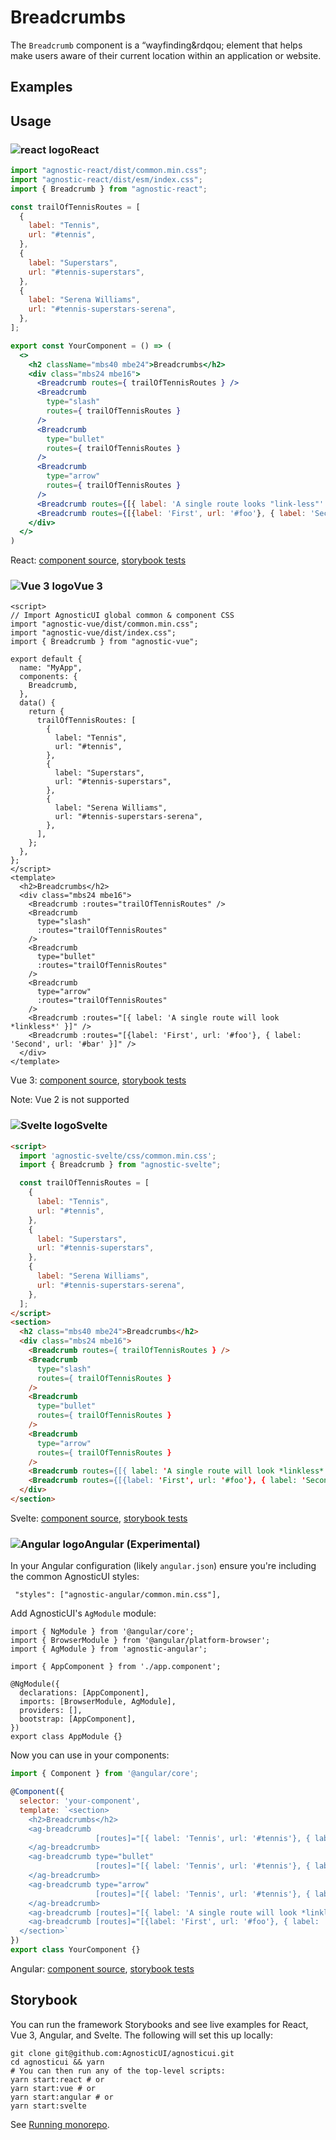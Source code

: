 # Breadcrumbs

The `Breadcrumb` component is a &ldquo;wayfinding&rdqou; element that helps make users aware of their current location within an application or website.

<div class="mbs24"></div>

## Examples

<div class="mbe24"></div>

<BreadcrumbExamples />

<script>
import BreadcrumbExamples from '../../components/BreadcrumbExamples.vue'
import { Alert } from "agnostic-vue";

export default {
  components: { Alert, BreadcrumbExamples }
}
</script>

<div class="mbe32"></div>

## Usage

<div class="flex">
  <h3 id="react" tabindex="-1">
    <img src="/images/React-icon.svg" alt="react logo">React
  </h3>
</div>

```jsx
import "agnostic-react/dist/common.min.css";
import "agnostic-react/dist/esm/index.css";
import { Breadcrumb } from "agnostic-react";

const trailOfTennisRoutes = [
  {
    label: "Tennis",
    url: "#tennis",
  },
  {
    label: "Superstars",
    url: "#tennis-superstars",
  },
  {
    label: "Serena Williams",
    url: "#tennis-superstars-serena",
  },
];

export const YourComponent = () => (
  <>
    <h2 className="mbs40 mbe24">Breadcrumbs</h2>
    <div class="mbs24 mbe16">
      <Breadcrumb routes={ trailOfTennisRoutes } />
      <Breadcrumb
        type="slash"
        routes={ trailOfTennisRoutes }
      />
      <Breadcrumb
        type="bullet"
        routes={ trailOfTennisRoutes }
      />
      <Breadcrumb
        type="arrow"
        routes={ trailOfTennisRoutes }
      />
      <Breadcrumb routes={[{ label: 'A single route looks "link-less"' }]} />
      <Breadcrumb routes={[{label: 'First', url: '#foo'}, { label: 'Second', url: '#bar' }]} />
    </div>
  </>
)
```

React: [component source](https://github.com/AgnosticUI/agnosticui/blob/master/agnostic-react/src/Breadcrumb.tsx), [storybook tests](https://github.com/AgnosticUI/agnosticui/blob/master/agnostic-react/src/stories/Breadcrumb.stories.tsx)

<div class="mbe32"></div>

<div class="flex">
  <h3 id="vue-3" tabindex="-1">
    <img src="/images/Vue-icon.svg" alt="Vue 3 logo">Vue 3
  </h3>
</div>

```vue
<script>
// Import AgnosticUI global common & component CSS
import "agnostic-vue/dist/common.min.css";
import "agnostic-vue/dist/index.css";
import { Breadcrumb } from "agnostic-vue";

export default {
  name: "MyApp",
  components: {
    Breadcrumb,
  },
  data() {
    return {
      trailOfTennisRoutes: [
        {
          label: "Tennis",
          url: "#tennis",
        },
        {
          label: "Superstars",
          url: "#tennis-superstars",
        },
        {
          label: "Serena Williams",
          url: "#tennis-superstars-serena",
        },
      ],
    };
  },
};
</script>
<template>
  <h2>Breadcrumbs</h2>
  <div class="mbs24 mbe16">
    <Breadcrumb :routes="trailOfTennisRoutes" />
    <Breadcrumb
      type="slash"
      :routes="trailOfTennisRoutes"
    />
    <Breadcrumb
      type="bullet"
      :routes="trailOfTennisRoutes"
    />
    <Breadcrumb
      type="arrow"
      :routes="trailOfTennisRoutes"
    />
    <Breadcrumb :routes="[{ label: 'A single route will look *linkless*' }]" />
    <Breadcrumb :routes="[{label: 'First', url: '#foo'}, { label: 'Second', url: '#bar' }]" />
  </div>
</template>
```


Vue 3: [component source](https://github.com/AgnosticUI/agnosticui/blob/master/agnostic-vue/src/components/Breadcrumb.vue), [storybook tests](https://github.com/AgnosticUI/agnosticui/blob/master/agnostic-vue/src/stories/Breadcrumb.stories.js)

<div class="mbe24"></div>

<Alert type="warning">Note: Vue 2 is not supported</Alert>

<div class="mbe32"></div>

<div class="flex">
  <h3 id="svelte" tabindex="-1">
    <img src="/images/Svelte-icon.svg" alt="Svelte logo">Svelte
  </h3>
</div>

```html
<script>
  import 'agnostic-svelte/css/common.min.css';
  import { Breadcrumb } from "agnostic-svelte";

  const trailOfTennisRoutes = [
    {
      label: "Tennis",
      url: "#tennis",
    },
    {
      label: "Superstars",
      url: "#tennis-superstars",
    },
    {
      label: "Serena Williams",
      url: "#tennis-superstars-serena",
    },
  ];
</script>
<section>
  <h2 class="mbs40 mbe24">Breadcrumbs</h2>
  <div class="mbs24 mbe16">
    <Breadcrumb routes={ trailOfTennisRoutes } />
    <Breadcrumb
      type="slash"
      routes={ trailOfTennisRoutes }
    />
    <Breadcrumb
      type="bullet"
      routes={ trailOfTennisRoutes }
    />
    <Breadcrumb
      type="arrow"
      routes={ trailOfTennisRoutes }
    />
    <Breadcrumb routes={[{ label: 'A single route will look *linkless*' }]} />
    <Breadcrumb routes={[{label: 'First', url: '#foo'}, { label: 'Second', url: '#bar' }]} />
  </div>
</section>
```

Svelte: [component source](https://github.com/AgnosticUI/agnosticui/blob/master/agnostic-svelte/src/lib/components/Breadcrumb/Breadcrumb.svelte), [storybook tests](https://github.com/AgnosticUI/agnosticui/blob/master/agnostic-svelte/src/lib/components/Breadcrumb/Breadcrumb.stories.js)

<div class="flex">
  <h3 id="angular" tabindex="-1">
    <img src="/images/Angular-icon.svg" alt="Angular logo">Angular (Experimental)
  </h3>
</div>

In your Angular configuration (likely `angular.json`) ensure you're including
the common AgnosticUI styles:

<div class="mbe16"></div>

` "styles": ["agnostic-angular/common.min.css"],`

<div class="mbe24"></div>

Add AgnosticUI's `AgModule` module:

```js{3,9}
import { NgModule } from '@angular/core';
import { BrowserModule } from '@angular/platform-browser';
import { AgModule } from 'agnostic-angular';

import { AppComponent } from './app.component';

@NgModule({
  declarations: [AppComponent],
  imports: [BrowserModule, AgModule],
  providers: [],
  bootstrap: [AppComponent],
})
export class AppModule {}
```

Now you can use in your components:

```js
import { Component } from '@angular/core';

@Component({
  selector: 'your-component',
  template: `<section>
    <h2>Breadcrumbs</h2>
    <ag-breadcrumb
                   [routes]="[{ label: 'Tennis', url: '#tennis'}, { label: 'Superstars', url: '#tennis-superstars' }, { label: 'Serena Williams', url: '#tennis-superstars-serena' }]">
    </ag-breadcrumb>
    <ag-breadcrumb type="bullet"
                   [routes]="[{ label: 'Tennis', url: '#tennis'}, { label: 'Superstars', url: '#tennis-superstars' }, { label: 'Serena Williams', url: '#tennis-superstars-serena' }]">
    </ag-breadcrumb>
    <ag-breadcrumb type="arrow"
                   [routes]="[{ label: 'Tennis', url: '#tennis'}, { label: 'Superstars', url: '#tennis-superstars' }, { label: 'Serena Williams', url: '#tennis-superstars-serena' }]">
    </ag-breadcrumb>
    <ag-breadcrumb [routes]="[{ label: 'A single route will look *linkless*' }]"></ag-breadcrumb>
    <ag-breadcrumb [routes]="[{label: 'First', url: '#foo'}, { label: 'Second', url: '#bar' }]"></ag-breadcrumb>
  </section>`
})
export class YourComponent {}
```


Angular: [component source](https://github.com/AgnosticUI/agnosticui/blob/master/agnostic-angular/libs/ag/src/lib/Breadcrumb.component.ts), [storybook tests](https://github.com/AgnosticUI/agnosticui/blob/master/agnostic-angular/libs/ag/src/lib/Breadcrumb.component.stories.ts)

<div class="mbe32"></div>

## Storybook

You can run the framework Storybooks and see live examples for React, Vue 3, Angular, and Svelte. The following will set this up locally:

```shell
git clone git@github.com:AgnosticUI/agnosticui.git
cd agnosticui && yarn
# You can then run any of the top-level scripts:
yarn start:react # or
yarn start:vue # or
yarn start:angular # or
yarn start:svelte
```

See [Running monorepo](https://github.com/AgnosticUI/agnosticui/blob/master/CONTRIBUTING.md#running-monorepo).
